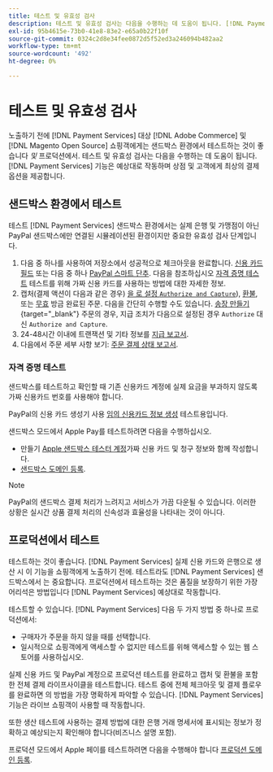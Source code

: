 ```yaml
---
title: 테스트 및 유효성 검사
description: 테스트 및 유효성 검사는 다음을 수행하는 데 도움이 됩니다. [!DNL Payment Services] 기능은 예상대로 작동하며 고객에게 최상의 결제 옵션을 제공합니다.
exl-id: 95b4615e-73b0-41e8-83e2-e65a0b22f10f
source-git-commit: 0324c2d8e34fee0872d5f52ed3a246094b482aa2
workflow-type: tm+mt
source-wordcount: '492'
ht-degree: 0%

---
```


# 테스트 및 유효성 검사

노출하기 전에 [!DNL Payment Services] 대상 [!DNL Adobe Commerce] 및 [!DNL Magento Open Source] 쇼핑객에게는 샌드박스 환경에서 테스트하는 것이 좋습니다 _및_ 프로덕션에서. 테스트 및 유효성 검사는 다음을 수행하는 데 도움이 됩니다. [!DNL Payment Services] 기능은 예상대로 작동하며 상점 및 고객에게 최상의 결제 옵션을 제공합니다.

## 샌드박스 환경에서 테스트

테스트 [!DNL Payment Services] 샌드박스 환경에서는 실제 은행 및 가맹점이 아닌 PayPal 샌드박스에만 연결된 시뮬레이션된 환경이지만 중요한 유효성 검사 단계입니다.

1. 다음 중 하나를 사용하여 저장소에서 성공적으로 체크아웃을 완료합니다. [신용 카드 필드](payments-options.md#credit-card-fields) 또는 다음 중 하나 [PayPal 스마트 단추](payments-options.md#paypal-smart-buttons). 다음을 참조하십시오 [자격 증명 테스트](#testing-credentials) 테스트를 위해 가짜 신용 카드를 사용하는 방법에 대한 자세한 정보.
1. 캡처(결제 액션이 다음과 같은 경우) [을 로 설정 `Authorize and Capture`](onboard.md#set-payment-services-as-payment-method)), [환불](refunds.md), 또는 [무효](voids.md) 방금 완료된 주문. 다음을 간단히 수행할 수도 있습니다. [송장 만들기](https://docs.magento.com/user-guide/sales/invoice-create.html){target="_blank"} 주문의 경우, 지급 조치가 다음으로 설정된 경우 `Authorize` 대신 `Authorize and Capture`.
1. 24-48시간 이내에 트랜잭션 및 기타 정보를 [지급 보고서](payouts.md).
1. 다음에서 주문 세부 사항 보기: [주문 결제 상태 보고서](order-payment-status.md).

### 자격 증명 테스트

샌드박스를 테스트하고 확인할 때 기존 신용카드 계정에 실제 요금을 부과하지 않도록 가짜 신용카드 번호를 사용해야 합니다.

PayPal의 신용 카드 생성기 사용 [임의 신용카드 정보 생성](https://www.paypal.com/us/smarthelp/article/where-can-i-find-test-credit-card-numbers-ts2157) 테스트용입니다.

샌드박스 모드에서 Apple Pay를 테스트하려면 다음을 수행하십시오.

* 만들기 [Apple 샌드박스 테스터 계정](https://developer.apple.com/apple-pay/sandbox-testing/#create-a-sandbox-tester-account)가짜 신용 카드 및 청구 정보와 함께 작성합니다.
* [샌드박스 도메인 등록](https://developer.paypal.com/docs/checkout/apm/apple-pay/#link-registeryoursandboxdomains).

>[!NOTE]
>
>PayPal의 샌드박스 결제 처리가 느려지고 서비스가 가끔 다운될 수 있습니다. 이러한 상황은 실시간 상품 결제 처리의 신속성과 효율성을 나타내는 것이 아니다.

## 프로덕션에서 테스트

테스트하는 것이 좋습니다. [!DNL Payment Services] 실제 신용 카드와 은행으로 생산 시 이 기능을 쇼핑객에게 노출하기 전에. 테스트라도 [!DNL Payment Services] 샌드박스에서 는 중요합니다. 프로덕션에서 테스트하는 것은 품질을 보장하기 위한 가장 어리석은 방법입니다 [!DNL Payment Services] 예상대로 작동합니다.

테스트할 수 있습니다. [!DNL Payment Services] 다음 두 가지 방법 중 하나로 프로덕션에서:

* 구매자가 주문을 하지 않을 때를 선택합니다.
* 일시적으로 쇼핑객에게 액세스할 수 없지만 테스트를 위해 액세스할 수 있는 웹 스토어를 사용하십시오.

실제 신용 카드 및 PayPal 계정으로 프로덕션 테스트를 완료하고 캡처 및 환불을 포함한 전체 결제 라이프사이클을 테스트합니다. 테스트 중에 전체 체크아웃 및 결제 플로우를 완료하면 의 방법을 가장 명확하게 파악할 수 있습니다. [!DNL Payment Services] 기능은 라이브 쇼핑객이 사용할 때 작동합니다.

또한 생산 테스트에 사용하는 결제 방법에 대한 은행 거래 명세서에 표시되는 정보가 정확하고 예상되는지 확인해야 합니다(비즈니스 설명 포함).

프로덕션 모드에서 Apple 페이를 테스트하려면 다음을 수행해야 합니다 [프로덕션 도메인 등록](https://developer.paypal.com/docs/checkout/apm/apple-pay/#register-your-live-domain).
